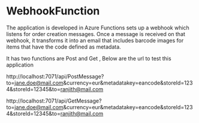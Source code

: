 # WebhookFunction


The application is developed in Azure Functions sets up a webhook which listens for order creation messages. Once a message is received on that webhook, it transforms it into an email that includes barcode images for items that have the code defined as metadata.

It has two functions are Post and Get , Below are the url to test this application

http://localhost:7071/api/PostMessage?to=jane.doe@mail.com&currency=eur&metadatakey=eancode&storeId=1234&storeId=12345&to=ranjith@mail.com


http://localhost:7071/api/GetMessage?to=jane.doe@mail.com&currency=eur&metadatakey=eancode&storeId=1234&storeId=12345&to=ranjith@mail.com
